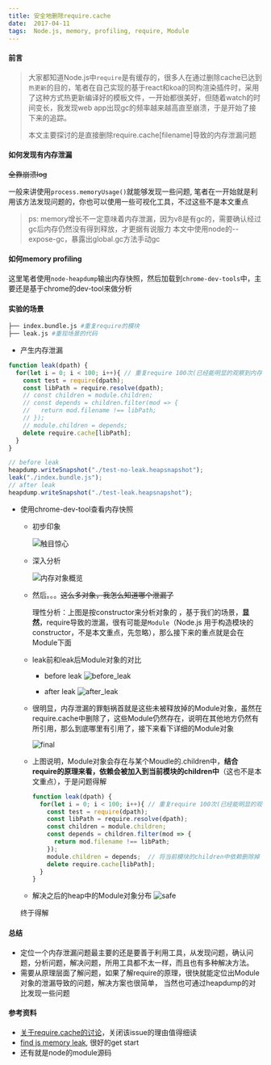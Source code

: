 ```yaml
---
title: 安全地删除require.cache
date:  2017-04-11
tags:  Node.js, memory, profiling, require, Module
---
```


#### 前言

> 大家都知道Node.js中`require`是有缓存的，很多人在通过删除cache已达到`热更新`的目的，笔者在自己实现的基于react和koa的同构渲染插件时，采用了这种方式热更新编译好的模板文件，一开始都很美好，但随着watch的时间变长，我发现web app出现gc的频率越来越高直至崩溃，于是开始了接下来的追踪。
>
> 本文主要探讨的是直接删除require.cache[filename]导致的内存泄漏问题

#### 如何发现有内存泄漏

<del>全靠崩溃log</del>

一般来讲使用`process.memoryUsage()`就能够发现一些问题, 笔者在一开始就是利用该方法发现问题的，你也可以使用一些可视化工具，不过这些不是本文重点
> ps: memory增长不一定意味着内存泄漏，因为v8是有gc的，需要确认经过gc后内存仍然没有得到释放，才更据有说服力
> 本文中使用node的--expose-gc，暴露出global.gc方法手动gc

#### 如何memory profiling

这里笔者使用`node-heapdump`输出内存快照，然后加载到`chrome-dev-tools`中，主要还是基于chrome的dev-tool来做分析

#### 实验的场景

```bash
├── index.bundle.js #重复require的模块
├── leak.js #重现场景的代码
```

- 产生内存泄漏

```javascript
function leak(dpath) {
  for(let i = 0; i < 100; i++){ // 重复require 100次(已经能明显的观察到内存问题了)
    const test = require(dpath);
    const libPath = require.resolve(dpath);
    // const children = module.children;
    // const depends = children.filter(mod => {
    //   return mod.filename !== libPath;
    // });
    // module.children = depends;
    delete require.cache[libPath];
  }
}

// before leak
heapdump.writeSnapshot("./test-no-leak.heapsnapshot");
leak("./index.bundle.js");
// after leak
heapdump.writeSnapshot("./test-leak.heapsnapshot");
```

- 使用chrome-dev-tool查看内存快照

  - 初步印象

    ![触目惊心](https://www.skyitachi.cn/oss/pic/memory_leak/first.png)

  - 深入分析

    ![内存对象概览](https://www.skyitachi.cn/oss/pic/memory_leak/no_leak_constructor.png)

  - 然后。。。<del>这么多对象，我怎么知道哪个泄漏了</del>

    理性分析：上图是按constructor来分析对象的 ，基于我们的场景，**显然**，require导致的泄漏，很有可能是`Module`（Node.js 用于构造模块的constructor，不是本文重点，先忽略），那么接下来的重点就是会在Module下面

  - leak前和leak后Module对象的对比
    - before leak
    ![before_leak](https://www.skyitachi.cn/oss/pic/memory_leak/module_before_leak.png)

    - after leak
    ![after_leak](https://www.skyitachi.cn/oss/pic/memory_leak/module_leak.png)

  - 很明显，内存泄漏的罪魁祸首就是这些未被释放掉的Module对象，虽然在require.cache中删除了，这些Module仍然存在，说明在其他地方仍然有所引用，那么到底哪里有引用了，接下来看下详细的Module对象

    ![final](https://www.skyitachi.cn/oss/pic/memory_leak/final.png)
  - 上图说明，Module对象会存在与某个Moudle的.children中，**结合require的原理来看，依赖会被加入到当前模块的children中**（这也不是本文重点），于是问题得解

    ```javascript
    function leak(dpath) {
      for(let i = 0; i < 100; i++){ // 重复require 100次(已经能明显的观察到内存问题了)
        const test = require(dpath);
        const libPath = require.resolve(dpath);
        const children = module.children;
        const depends = children.filter(mod => {
          return mod.filename !== libPath;
        });
        module.children = depends;  // 将当前模块的children中依赖删除掉
        delete require.cache[libPath];
      }
    }
    ```

  - 解决之后的heap中的Module对象分布
  ![safe](https://www.skyitachi.cn/oss/pic/memory_leak/safe.png)

   终于得解

#### 总结
- 定位一个内存泄漏问题最主要的还是要善于利用工具，从发现问题，确认问题，分析问题，解决问题，所用工具都不太一样，而且也有多种解决方法。
- 需要从原理层面了解问题，如果了解require的原理，很快就能定位出Module对象的泄漏导致的问题，解决方案也很简单，
当然也可通过heapdump的对比发现一些问题

#### 参考资料
- [关于require.cache的讨论](https://github.com/nodejs/node-v0.x-archive/issues/6176)，关闭该issue的理由值得细读
- [find js memory leak](https://www.alexkras.com/simple-guide-to-finding-a-javascript-memory-leak-in-node-js/), 很好的get start
- 还有就是node的module源码

